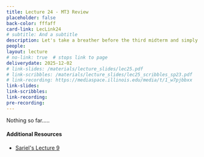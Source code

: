 ```yaml
---
title: Lecture 24 - MT3 Review
placeholder: false
back-color: fffaff
card-link: LecLink24
# subtitle: And a subtitle
description: Let's take a breather before the third midterm and simply go over some lingering questions and/or some practice problems. We'll also begin with a brief overview of classic decidability problems. 
people:
layout: lecture
# no-link: true  # stops link to page 
deliverydate: 2025-12-02
# link-slides: /materials/lecture_slides/lec25.pdf
# link-scribbles: /materials/lecture_slides/lec25_scribbles_sp23.pdf
# link-recording: https://mediaspace.illinois.edu/media/t/1_w7pjbbxx
link-slides: 
link-scribbles: 
link-recording: 
pre-recording: 
---
```


Nothing so far.....

<h4>Additional Resources</h4>

* [Sariel's Lecture 9](https://www.youtube.com/watch?v=dKAg5FRmsCE&list=PLaEwgrahG-LrpPMI4l744yAHCwtVXPh2g&pp=iAQB)






